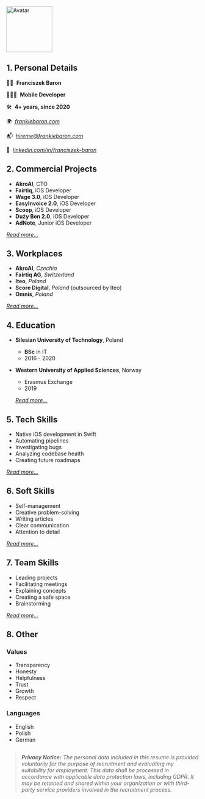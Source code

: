 
<img width="120" alt="Avatar" src="https://github.com/user-attachments/assets/65655ef6-598b-436d-88c5-50ac509ac536">


## 1. Personal Details

✌🏿  **Franciszek Baron**

👨🏿‍💻  **Mobile Developer** 

🛠️  **4+ years, since 2020**

🌍  [_frankiebaron.com_](http://frankiebaron.com)

📬  [_hireme@frankiebaron.com_](mailto:hireme@frankiebaron.com)

💼  [_linkedin.com/in/franciszek-baron_](http://linkedin.com/in/franciszek-baron)

## 2. Commercial Projects

  - **AkroAI**, CTO
  - **Fairtiq**, iOS Developer
  - **Wage 3.0**, iOS Developer
  - **EasyInvoice 2.0**, iOS Developer
  - **Scoop**, iOS Developer
  - **Duży Ben 2.0**, iOS Developer
  - **AdNote**, Junior iOS Developer

  [_Read more..._](Details/CommercialProjects.md)
  
## 3. Workplaces

  - **AkroAI**, *Czechia*
  - **Fairtiq AG**, *Switzerland*
  - **Iteo**, *Poland*
  - **Score Digital**, *Poland* (outsourced by Iteo)
  - **Omnis**, *Poland*

  [_Read more..._](Details/Workplaces.md)  

## 4. Education

- **Silesian University of Technology**, Poland
    - **BSc** in IT
    - 2016 - 2020
- **Western University of Applied Sciences**, Norway
    - Erasmus Exchange
    - 2019
 
  [_Read more..._](Details/Education.md)  

## 5. Tech Skills
  - Native iOS development in Swift
  - Automating pipelines
  - Investigating bugs
  - Analyzing codebase health
  - Creating future roadmaps

  [_Read more..._](Details/TechSkills.md)


## 6. Soft Skills

  - Self-management
  - Creative problem-solving
  - Writing articles
  - Clear communication
  - Attention to detail

  [_Read more..._](Details/SoftSkills.md)

## 7. Team Skills

  - Leading projects
  - Facilitating meetings
  - Explaining concepts
  - Creating a safe space
  - Brainstorming  

  [_Read more..._](Details/TeamSkills.md)

## 8. Other

### Values

- Transparency
- Honesty
- Helpfulness
- Trust
- Growth
- Respect

### Languages

- English
- Polish
- German

##

> **_Privacy Notice:_** _The personal data included in this resume is provided voluntarily for the purpose of recruitment and evaluating my suitability for employment. This data shall be processed in accordance with applicable data protection laws, including GDPR. It may be retained and shared within your organization or with third-party service providers involved in the recruitment process._

